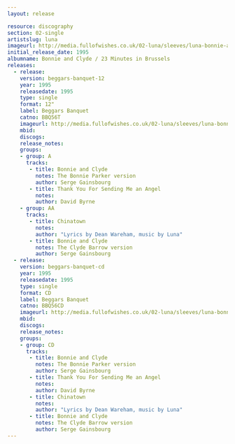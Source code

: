 ```yaml
---
layout: release

resource: discography
section: 02-single
artistslug: luna
imageurl: http://media.fullofwishes.co.uk/02-luna/sleeves/luna-bonnie-and-clyde.jpg
initial_release_date: 1995
albumname: Bonnie and Clyde / 23 Minutes in Brussels
releases:
  - release: 
    version: beggars-banquet-12
    year: 1995
    releasedate: 1995
    type: single
    format: 12"
    label: Beggars Banquet
    catno: BBQ56T
    imageurl: http://media.fullofwishes.co.uk/02-luna/sleeves/luna-bonnie-and-clyde.jpg
    mbid: 
    discogs: 
    release_notes: 
    groups:
    - group: A
      tracks:
       - title: Bonnie and Clyde
         notes: The Bonnie Parker version
         author: Serge Gainsbourg
       - title: Thank You For Sending Me an Angel
         notes: 
         author: David Byrne
    - group: AA
      tracks:
       - title: Chinatown
         notes: 
         author: "Lyrics by Dean Wareham, music by Luna"
       - title: Bonnie and Clyde
         notes: The Clyde Barrow version
         author: Serge Gainsbourg
  - release: 
    version: beggars-banquet-cd
    year: 1995
    releasedate: 1995
    type: single
    format: CD
    label: Beggars Banquet
    catno: BBQ56CD
    imageurl: http://media.fullofwishes.co.uk/02-luna/sleeves/luna-bonnie-and-clyde.jpg
    mbid: 
    discogs: 
    release_notes: 
    groups:
    - group: CD
      tracks:
       - title: Bonnie and Clyde
         notes: The Bonnie Parker version
         author: Serge Gainsbourg
       - title: Thank You For Sending Me an Angel
         notes: 
         author: David Byrne
       - title: Chinatown
         notes: 
         author: "Lyrics by Dean Wareham, music by Luna"
       - title: Bonnie and Clyde
         notes: The Clyde Barrow version
         author: Serge Gainsbourg
---
```

